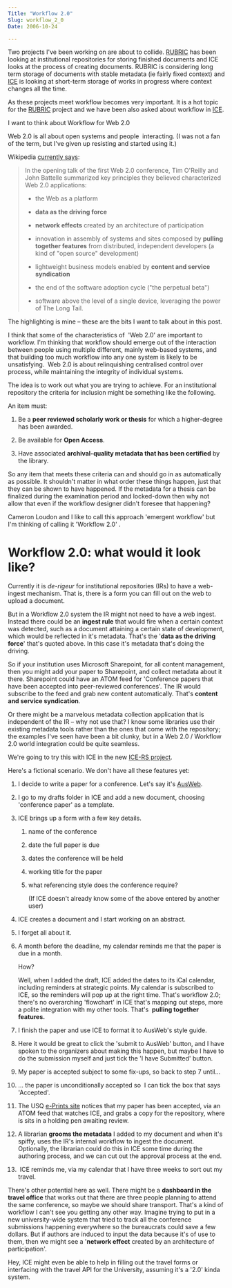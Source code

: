 ```yaml
---
Title: "Workflow 2.0"
Slug: workflow_2_0
Date: 2006-10-24

---
```

<div>

Two projects I've been working on are about to collide.
[RUBRIC](http://rubric.edu.au/) has been looking at institutional
repositories for storing finished documents and ICE looks at the process
of creating documents. RUBRIC is considering long term storage of
documents with stable metadata (ie fairly fixed context) and
[ICE](http://ice.usq.edu.au/) is looking at short-term storage of works
in progress where context changes all the time.

As these projects meet workflow becomes very important. It is a hot
topic for the [RUBRIC](http://rubric.edu.au/) project and we have been
also asked about workflow in [ICE](http://ice.usq.edu.au/).

I want to think about Workflow for Web 2.0

Web 2.0 is all about open systems and people  interacting. (I was not a
fan of the term, but I've given up resisting and started using it.)

Wikipedia [currently
says](http://en.wikipedia.org/wiki/Web_2.0#Introduction):

> In the opening talk of the first Web 2.0 conference, Tim O'Reilly and
> John Battelle summarized key principles they believed characterized
> Web 2.0 applications:
>
> -   the Web as a platform
>
> -   **data as the driving force**
>
> -   **network effects** created by an architecture of participation
>
> -   innovation in assembly of systems and sites composed by **pulling
>     together features** from distributed, independent developers (a
>     kind of "open source" development)
>
> -   lightweight business models enabled by **content and service
>     syndication**
>
> -   the end of the software adoption cycle ("the perpetual beta")
>
> -   software above the level of a single device, leveraging the power
>     of The Long Tail.
>
The highlighting is mine – these are the bits I want to talk about in
this post.

I think that some of the characteristics of  'Web 2.0' are important to
workflow. I'm thinking that workflow should emerge out of the
interaction between people using multiple different, mainly web-based
systems, and that building too much workflow into any one system is
likely to be unsatisfying.  Web 2.0 is about relinquishing centralised
control over process, while maintaining the integrity of individual
systems.

The idea is to work out what you are trying to achieve. For an
institutional repository the criteria for inclusion might be something
like the following.

An item must:

1.  Be a **peer reviewed scholarly work or thesis** for which a
    higher-degree has been awarded.

2.  Be available for **Open Access**.

3.  Have associated **archival-quality metadata that has been
    certified** by the library.

So any item that meets these criteria can and should go in as
automatically as possible. It shouldn't matter in what order these
things happen, just that they can be shown to have happened. If the
metadata for a thesis can be finalized during the examination period and
locked-down then why not allow that even if the workflow designer didn't
foresee that happening?

Cameron Loudon and I like to call this approach 'emergent workflow' but
I'm thinking of calling it 'Workflow 2.0' .

# <span id="id1981886"></span>Workflow 2.0: what would it look like?

Currently it is *de-rigeur* for institutional repositories (IRs) to have
a web-ingest mechanism. That is, there is a form you can fill out on the
web to upload a document.

But in a Workflow 2.0 system the IR might not need to have a web ingest.
Instead there could be an **ingest rule** that would fire when a certain
context was detected, such as a document attaining a certain state of
development, which would be reflected in it's metadata. That's the
'**data as the driving force**' that's quoted above. In this case it's
metadata that's doing the driving.

So if your institution uses Microsoft Sharepoint, for all content
management, then you might add your paper to Sharepoint, and collect
metadata about it there. Sharepoint could have an ATOM feed for
'Conference papers that have been accepted into peer-reviewed
conferences'. The IR would subscribe to the feed and grab new content
automatically. That's **content and service syndication**.

Or there might be a marvelous metadata collection application that is
independent of the IR – why not use that? I know some libraries use
their existing metadata tools rather than the ones that come with the
repository; the examples I've seen have been a bit clunky, but in a Web
2.0 / Workflow 2.0 world integration could be quite seamless.

We're going to try this with ICE in the new [ICE-RS
project](http://ice.usq.edu.au/introduction/ice_rs.htm).

Here's a fictional scenario. We don't have all these features yet:

1.  I decide to write a paper for a conference. Let's say it's
    [AusWeb](http://ausweb.scu.edu.au/).

2.  I go to my drafts folder in ICE and add a new document, choosing
    'conference paper' as a template.

3.  ICE brings up a form with a few key details.

    1.  name of the conference

    2.  date the full paper is due

    3.  dates the conference will be held

    4.  working title for the paper

    5.  what referencing style does the conference require?

        (If ICE doesn't already know some of the above entered by
        another user)

4.  ICE creates a document and I start working on an abstract.

5.  I forget all about it.

6.  A month before the deadline, my calendar reminds me that the paper
    is due in a month.

    How?

    Well, when I added the draft, ICE added the dates to its iCal
    calendar, including reminders at strategic points. My calendar is
    subscribed to ICE, so the reminders will pop up at the right time.
    That's workflow 2.0; there's no overarching 'flowchart' in ICE
    that's mapping out steps, more a polite integration with my other
    tools. That's  **pulling together features.**

7.  I finish the paper and use ICE to format it to AusWeb's style guide.

8.  Here it would be great to click the 'submit to AusWeb' button, and I
    have spoken to the organizers about making this happen, but maybe I
    have to do the submission myself and just tick the 'I have
    Submitted' button.

9.  My paper is accepted subject to some fix-ups, so back to step 7
    until...

10. ... the paper is unconditionally accepted so  I can tick the box
    that says 'Accepted'.

11. The USQ [e-Prints site](http://eprints.usq.edu.au/) notices that my
    paper has been accepted, via an ATOM feed that watches ICE, and
    grabs a copy for the repository, where is sits in a holding pen
    awaiting review.

12. A librarian **grooms the metadata** I added to my document and when
    it's spiffy, uses the IR's internal workflow to ingest the document.
    Optionally, the librarian could do this in ICE some time during the
    authoring process, and we can cut out the approval process at the
    end.

13.  ICE reminds me, via my calendar that I have three weeks to sort out
    my travel.

There's other potential here as well. There might be a **dashboard in
the travel office** that works out that there are three people planning
to attend the same conference, so maybe we should share transport.
That's a kind of workflow I can't see you getting any other way. Imagine
trying to put in a new university-wide system that tried to track all
the conference submissions happening everywhere so the bureaucrats could
save a few dollars. But if authors are induced to input the data because
it's of use to them, then we might see a '**network effect** created by
an architecture of participation'.

Hey, ICE might even be able to help in filling out the travel forms or
interfacing with the travel API for the University, assuming it's a
'2.0' kinda system.

</div>
